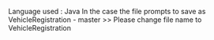 Language used : Java In the case the file prompts to save as VehicleRegistration - master >> Please change file name to  VehicleRegistration

